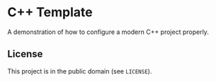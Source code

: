 # C++ Template
A demonstration of how to configure a modern C++ project properly.

## License

This project is in the public domain (see `LICENSE`).
